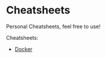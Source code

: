 # Cheatsheets

Personal Cheatsheets, feel free to use!

Cheatsheets:

  - [Docker](./cheatsheets/docker.md)
